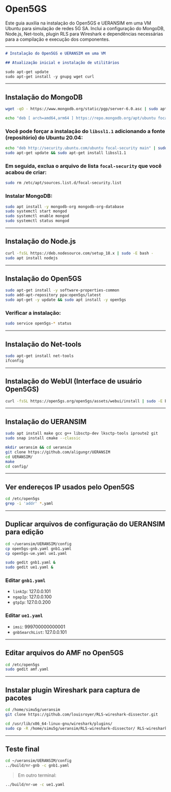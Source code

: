 # Open5GS
Este guia auxilia na instalação do Open5GS e UERANSIM em uma VM Ubuntu para simulação de redes 5G SA. Inclui a configuração do MongoDB, Node.js, Net-tools, plugin RLS para Wireshark e dependências necessárias para a compilação e execução dos componentes.

---

````markdown
# Instalação do Open5GS e UERANSIM em uma VM

## Atualização inicial e instalação de utilitários

sudo apt-get update
sudo apt-get install -y gnupg wget curl
````

---

## Instalação do MongoDB

```bash
wget -qO - https://www.mongodb.org/static/pgp/server-6.0.asc | sudo apt-key add -

echo "deb [ arch=amd64,arm64 ] https://repo.mongodb.org/apt/ubuntu focal/mongodb-org/6.0 multiverse" | sudo tee /etc/apt/sources.list.d/mongodb-org-6.0.list
```

### Você pode forçar a instalação do `libssl1.1` adicionando a fonte (repositório) do Ubuntu 20.04:

```bash
echo "deb http://security.ubuntu.com/ubuntu focal-security main" | sudo tee /etc/apt/sources.list.d/focal-security.list
sudo apt-get update && sudo apt-get install libssl1.1
```

### Em seguida, exclua o arquivo de lista `focal-security` que você acabou de criar:

```bash
sudo rm /etc/apt/sources.list.d/focal-security.list
```

### Instalar MongoDB:

```bash
sudo apt install -y mongodb-org mongodb-org-database
sudo systemctl start mongod
sudo systemctl enable mongod
sudo systemctl status mongod
```

---

## Instalação do Node.js

```bash
curl -fsSL https://deb.nodesource.com/setup_18.x | sudo -E bash -
sudo apt install nodejs
```

---

## Instalação do Open5GS

```bash
sudo apt-get install -y software-properties-common
sudo add-apt-repository ppa:open5gs/latest
sudo apt-get -y update && sudo apt install -y open5gs
```

### Verificar a instalação:

```bash
sudo service open5gs-* status
```

---

## Instalação do Net-tools

```bash
sudo apt-get install net-tools
ifconfig
```

---

## Instalação do WebUI (Interface de usuário Open5GS)

```bash
curl -fsSL https://open5gs.org/open5gs/assets/webui/install | sudo -E bash -
```

---

## Instalação do UERANSIM

```bash
sudo apt install make gcc g++ libsctp-dev lksctp-tools iproute2 git
sudo snap install cmake --classic

mkdir ueransim && cd ueransim
git clone https://github.com/aligungr/UERANSIM
cd UERANSIM/
make
cd config/
```

---

## Ver endereços IP usados pelo Open5GS

```bash
cd /etc/open5gs
grep -i 'addr' *.yaml
```

---

## Duplicar arquivos de configuração do UERANSIM para edição

```bash
cd ~/ueransim/UERANSIM/config
cp open5gs-gnb.yaml gnb1.yaml
cp open5gs-ue.yaml ue1.yaml

sudo gedit gnb1.yaml &
sudo gedit ue1.yaml &
```

### Editar `gnb1.yaml`

* `linkIp`: 127.0.0.101
* `ngapIp`: 127.0.0.100
* `gtpIp`: 127.0.0.200

### Editar `ue1.yaml`

* `imsi`: 999700000000001
* `gnbSearchList`: 127.0.0.101

---

## Editar arquivos do AMF no Open5GS

```bash
cd /etc/open5gs
sudo gedit amf.yaml
```

---

## Instalar plugin Wireshark para captura de pacotes

```bash
cd /home/simu5g/ueransim
git clone https://github.com/louisroyer/RLS-wireshark-dissector.git

cd /usr/lib/x86_64-linux-gnu/wireshark/plugins/
sudo cp -R /home/simu5g/ueransim/RLS-wireshark-dissector/ RLS-wireshark-dissector/
```

---

## Teste final

```bash
cd ~/ueransim/UERANSIM/config
../build/nr-gnb -c gnb1.yaml
```

> Em outro terminal:

```bash
../build/nr-ue -c ue1.yaml
```
